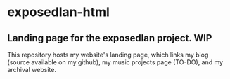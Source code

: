 # exposedlan-html
## Landing page for the exposedlan project. WIP

This repository hosts my website's landing page, which links my blog (source available on my github), my music projects page (TO-DO), and my archival website.